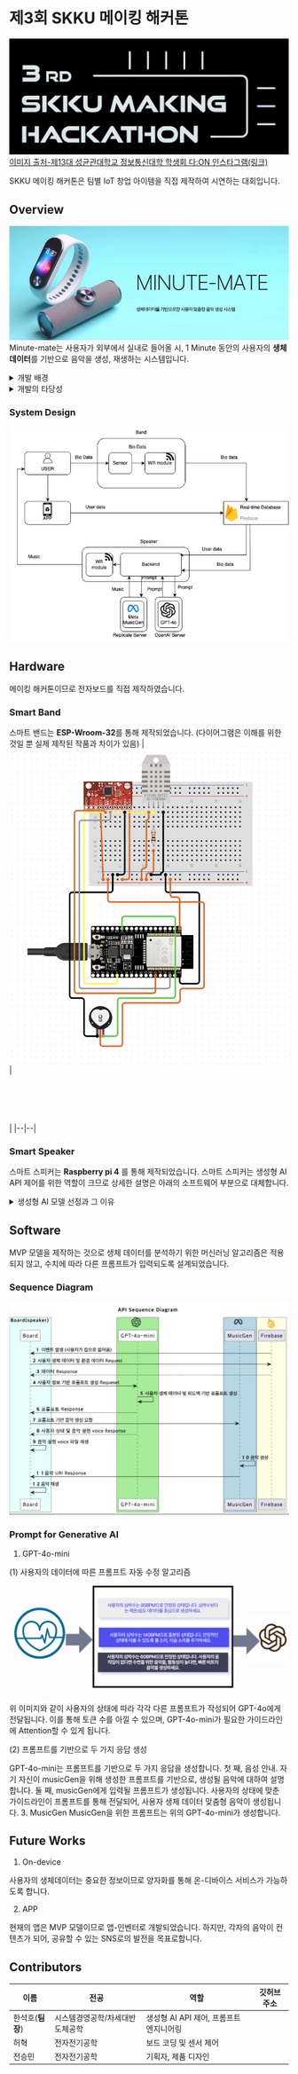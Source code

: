 제3회 SKKU 메이킹 해커톤 
=====
![배너](/images/메이킹_해커톤_로고.jpeg)
[이미지 출처-제13대 성균관대학교 정보통신대학 학생회 다:ON 인스타그램(링크)](https://www.instagram.com/skku_ice_daon/p/C81WHHaS2s4/) 

SKKU 메이킹 해커톤은 팀별 IoT 창업 아이템을 직접 제작하여 시연하는 대회입니다. 

## Overview
![제품](images/banner.png)
Minute-mate는 사용자가 외부에서 실내로 들어올 시, 1 Minute 동안의 사용자의 **생체 데이터**를 기반으로 음악을 생성, 재생하는 시스템입니다.
<details>
  <summary>개발 배경</summary>
  
  1. 외부에서 받은 스트레스는 가정에서 해소할 필요가 있습니다. 스트레스 해소 방법 중 많은 사람들이 음악을 듣습니다. 그중 Minute-mate는 일상생활에서의 배경음악을 제공하는 것을 목표로 합니다. 

  2. **데이터 과부하**로 인한 부담으로부터의 **해방**됩니다.유튜브, 스포티파이 등은 사용자에게 추천시스템을 통하여 음악을 제공합니다.그러나, 배경음악 같은 경우 해당 사용자에게 100% 만족시킬 수는 없을 뿐더러, 많은 양의 컨텐츠는 사용자에게 선택의 부담이 될 수 있습니다. 

</details>

<details>
    <summary>개발의 타당성</summary>
    
1. 생체 데이터의 분석
생체 데이터는 사용자의 신체적 상태를 실시간으로 파악할 수 있는 중요한 정보를 제공합니다. 우선 체온은 밖에서의 사용자가 받은 스트레스를 파악할 수 있게 합니다. 스트레스 상태에서는 체온이 낮아지는 경향이 있다고 합니다.[[1]](https://journals.biologists.com/jeb/article/226/20/jeb246552/334301/It-s-cool-to-be-stressed-body-surface-temperatures)
두 번쨰로는, 심박수입니다. HRV는 스트레스 감지에 중요한 지표로 사용됩니다. 다양한 머신러닝(ML) 기법, 예를 들어 서포트 벡터 머신(SVM), 랜덤 포레스트(RF), 신경망 등이 ECG 센서를 통해 수집된 HRV 데이터를 분석하여 스트레스 수준을 예측하는 데 사용되었습니다. 이는 착용 가능한 장치를 통해 생리적 신호를 측정하여 스트레스를 감지하는 데 유용함을 보여줍니다​ [[2]](https://link.springer.com/article/10.1007/s12559-023-10200-0)
마지막으로는 습도입니다. 체온, 땀 등을 분석하여 스트레스의 수준을 파악할 수 있습니다.[[3]](https://link.springer.com/article/10.1007/s00521-023-08681-z)
2. 생체 데이터를 기반으로 한 음악 생성의 타당성
생체 데이터를 활용한 음악 생성은 사용자의 현재 상태를 반영하는 맞춤형 콘텐츠를 제공할 수 있다는 점에서 타당성이 있습니다. 생체 데이터는 사용자의 감정 상태를 파악하는 데 중요한 정보를 제공하며, 이를 기반으로 사용자 맞춤형 음악을 생성함으로써 사용자 경험을 향상시킬 수 있습니다. 예를 들어, 스트레스 수준이 높은 사용자를 위해 진정 효과가 있는 음악을 생성하거나, 활력이 필요한 순간에는 에너제틱한 음악을 제공하는 등의 활용이 가능합니다​ [[4]](https://link.springer.com/article/10.1007/s00500-023-09457-2)
</details>

### System Design
![system](/images/system_design.png)
## Hardware 
메이킹 해커톤이므로 전자보드를 직접 제작하였습니다.
### Smart Band
스마트 밴드는 **ESP-Wroom-32**를 통해 제작되었습니다. (다이어그램은 이해를 위한 것일 뿐 실제 제작된 작품과 차이가 있음)
|![img](/images/band.png)|<p style="text-align=left; color: white;">1. Heart Rate Sensor[SEN00203] : 심장 박동 수를 측정하기 위한 센서 </br> 2. DHT11 : 온도/습도를 측정하기 위한 센서 </br> 3. MPU-6050 : 사용자 움직임 측정을 위한 자이로센서 </p>|
|--|--|

### Smart Speaker 
스마트 스피커는 **Raspberry pi 4** 를 통해 제작되었습니다. 스마트 스피커는 생성형 AI API 제어를 위한 역할이 크므로 상세한 설명은 아래의 소프트웨어 부분으로 대체합니다. 
<details>
  <summary>생성형 AI 모델 선정과 그 이유</summary>
  
  1. GPT-4o-mini
    멀티모달 LLM을 이용하여 앞으로의 발전 가능성을 열어두었습니다. 사용자의 상태 파악에 있어서, 오디오, 이미지, 동영상 등의 텍스트 외의 input을 받을 수 있도록 개선될 수 있습니다. 
  2.  MusicGen 
    다양한 Text-to-Music 모델이 존재합니다. 그러나, 해당 모델들은 다소 높은 비용이 필요하고, 프로젝트 미닛-메이트에서는 명상 음악에 가까운 공간 배경 음악을 제공하므로 instrument 음악 생성 능력이 좋은 MusicGen을 이요하여 개발하였습니다. 

</details>

## Software 
MVP 모델을 제작하는 것으로 생체 데이터를 분석하기 위한 머신러닝 알고리즘은 적용되지 않고, 수치에 따라 다른 프롬프트가 입력되도록 설계되었습니다. 
### Sequence Diagram 

![](/images/sequence.png)

### Prompt for Generative AI 
1.  GPT-4o-mini
   
(1) 사용자의 데이터에 따른 프롬프트 자동 수정 알고리즘 
![prompt](/images/prompt.png)
위 이미지와 같이 사용자의 상태에 따라 각각 다른 프롬프트가 작성되어 GPT-4o에게 전달됩니다. 이를 통해 토큰 수를 아낄 수 있으며, GPT-4o-mini가 필요한 가이드라인에 Attention할 수 있게 됩니다. 

(2) 프롬프트를 기반으로 두 가지 응답 생성 

GPT-4o-mini는 프롬프트를 기반으로 두 가지 응답을 생성합니다. 첫 째, 음성 안내. 자기 자신이 musicGen을 위해 생성한 프롬프트를 기반으로, 생성될 음악에 대하여 설명합니다. 둘 째, musicGen에게 입력될 프롬프트가 생성됩니다. 사용자의 상태에 맞춘 가이드라인이 프롬프트를 통해 전달되어, 사용자 생체 데이터 맞춤형 음악이 생성됩니다. 
3. MusicGen 
MusicGen을 위한 프롬프트는 위의 GPT-4o-mini가 생성합니다. 

## Future Works
1. On-device
   
사용자의 생체데이터는 중요한 정보이므로 양자화를 통해 온-디바이스 서비스가 가능하도록 합니다. 

2. APP 

현재의 앱은 MVP 모델이므로 앱-인벤터로 개발되었습니다. 하지만, 각자의 음악이 컨텐츠가 되어, 공유할 수 있는 SNS로의 발전을 목표로합니다.

## Contributors
| 이름 | 전공 |역할 | 깃허브 주소 |
| --- |--| --- | --- |
| 한석호(**팀장**) |시스템경영공학/차세대반도체공학| 생성형 AI API 제어, 프롬프트 엔지니어링 | |
| 허혁 |전자전기공학| 보드 코딩 및 센서 제어 |  |
| 전승민 |전자전기공학| 기획자, 제품 디자인 |  |
